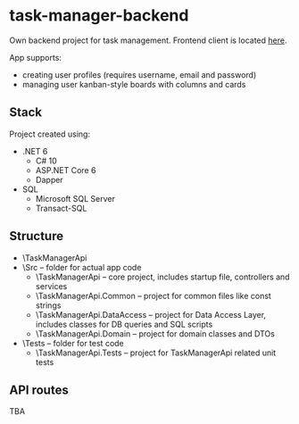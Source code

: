# task-manager-backend

Own backend project for task management. Frontend client is located [here](https://github.com/BashMat/task-manager-frontend).

App supports:
- creating user profiles (requires username, email and password)
- managing user kanban-style boards with columns and cards

## Stack
Project created using:
- .NET 6
  - C# 10 
  - ASP.NET Core 6
  - Dapper
- SQL 
  - Microsoft SQL Server
  - Transact-SQL

## Structure
- \TaskManagerApi
- \Src – folder for actual app code
  - \TaskManagerApi – core project, includes startup file, controllers and services
  - \TaskManagerApi.Common – project for common files like const strings
  - \TaskManagerApi.DataAccess – project for Data Access Layer, includes classes for DB queries and SQL scripts
  - \TaskManagerApi.Domain – project for domain classes and DTOs
- \Tests – folder for test code
  - \TaskManagerApi.Tests – project for TaskManagerApi related unit tests

## API routes
TBA